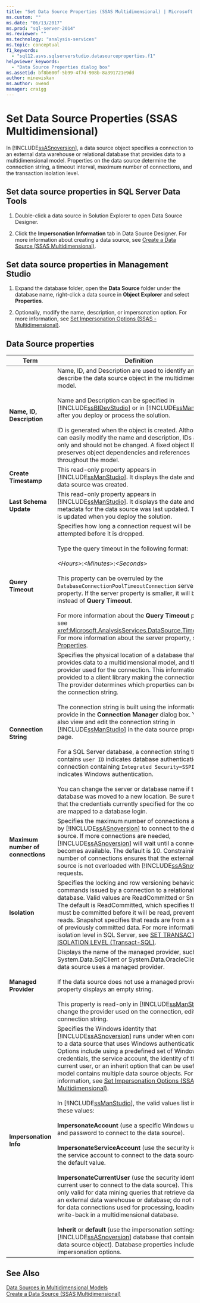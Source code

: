 ```yaml
---
title: "Set Data Source Properties (SSAS Multidimensional) | Microsoft Docs"
ms.custom: ""
ms.date: "06/13/2017"
ms.prod: "sql-server-2014"
ms.reviewer: ""
ms.technology: "analysis-services"
ms.topic: conceptual
f1_keywords: 
  - "sql12.asvs.sqlserverstudio.datasourceproperties.f1"
helpviewer_keywords: 
  - "Data Source Properties dialog box"
ms.assetid: bf8b600f-5b99-4f7d-908b-8a391721e9dd
author: minewiskan
ms.author: owend
manager: craigg
---
```

# Set Data Source Properties (SSAS Multidimensional)
  In [!INCLUDE[ssASnoversion](../../includes/ssasnoversion-md.md)], a data source object specifies a connection to an external data warehouse or relational database that provides data to a multidimensional model. Properties on the data source determine the connection string, a timeout interval, maximum number of connections, and the transaction isolation level.  
  
## Set data source properties in SQL Server Data Tools  
  
1.  Double-click a data source in Solution Explorer to open Data Source Designer.  
  
2.  Click the **Impersonation Information** tab in Data Source Designer. For more information about creating a data source, see [Create a Data Source &#40;SSAS Multidimensional&#41;](create-a-data-source-ssas-multidimensional.md).  
  
## Set data source properties in Management Studio  
  
1.  Expand the database folder, open the **Data Source** folder under the database name, right-click a data source in **Object Explorer** and select **Properties**.  
  
2.  Optionally, modify the name, description, or impersonation option. For more information, see [Set Impersonation Options &#40;SSAS - Multidimensional&#41;](set-impersonation-options-ssas-multidimensional.md).  
  
## Data Source properties  
  
|Term|Definition|  
|----------|----------------|  
|**Name, ID, Description**|Name, ID, and Description are used to identify and describe the data source object in the multidimensional model.<br /><br /> Name and Description can be specified in [!INCLUDE[ssBIDevStudio](../../includes/ssbidevstudio-md.md)] or in [!INCLUDE[ssManStudio](../../includes/ssmanstudio-md.md)] after you deploy or process the solution.<br /><br /> ID is generated when the object is created. Although you can easily modify the name and description, IDs are read-only and should not be changed. A fixed object ID preserves object dependencies and references throughout the model.|  
|**Create Timestamp**|This read-only property appears in [!INCLUDE[ssManStudio](../../includes/ssmanstudio-md.md)]. It displays the date and time the data source was created.|  
|**Last Schema Update**|This read-only property appears in [!INCLUDE[ssManStudio](../../includes/ssmanstudio-md.md)]. It displays the date and time the metadata for the data source was last updated. This value is updated when you deploy the solution.|  
|**Query Timeout**|Specifies how long a connection request will be attempted before it is dropped.<br /><br /> Type the query timeout in the following format:<br /><br /> *\<Hours>*:*\<Minutes>*:*\<Seconds>*<br /><br /> This property can be overruled by the `DatabaseConnectionPoolTimeoutConnection` server property. If the server property is smaller, it will be used instead of **Query Timeout**.<br /><br /> For more information about the **Query Timeout** property, see <xref:Microsoft.AnalysisServices.DataSource.Timeout%2A>. For more information about the server property, see [OLAP Properties](../server-properties/olap-properties.md).|  
|**Connection String**|Specifies the physical location of a database that provides data to a multidimensional model, and the data provider used for the connection. This information is provided to a client library making the connection request. The provider determines which properties can be set on the connection string.<br /><br /> The connection string is built using the information you provide in the **Connection Manager** dialog box. You can also view and edit the connection string in [!INCLUDE[ssManStudio](../../includes/ssmanstudio-md.md)] in the data source property page.<br /><br /> For a SQL Server database, a connection string that contains `user ID` indicates database authentication; a connection containing `Integrated Security=SSPI` indicates Windows authentication.<br /><br /> You can change the server or database name if the database was moved to a new location. Be sure to verify that the credentials currently specified for the connection are mapped to a database login.|  
|**Maximum number of connections**|Specifies the maximum number of connections allowed by [!INCLUDE[ssASnoversion](../../includes/ssasnoversion-md.md)] to connect to the data source. If more connections are needed, [!INCLUDE[ssASnoversion](../../includes/ssasnoversion-md.md)] will wait until a connection becomes available. The default is 10. Constraining the number of connections ensures that the external data source is not overloaded with [!INCLUDE[ssASnoversion](../../includes/ssasnoversion-md.md)] requests.|  
|**Isolation**|Specifies the locking and row versioning behavior of SQL commands issued by a connection to a relational database. Valid values are ReadCommitted or Snapshot. The default is ReadCommitted, which specifies that data must be committed before it will be read, preventing dirty reads. Snapshot specifies that reads are from a snapshot of previously committed data. For more information about isolation level in SQL Server, see [SET TRANSACTION ISOLATION LEVEL &#40;Transact-SQL&#41;](/sql/t-sql/statements/set-transaction-isolation-level-transact-sql).|  
|**Managed Provider**|Displays the name of the managed provider, such as System.Data.SqlClient or System.Data.OracleClient, if the data source uses a managed provider.<br /><br /> If the data source does not use a managed provider, this property displays an empty string.<br /><br /> This property is read-only in [!INCLUDE[ssManStudio](../../includes/ssmanstudio-md.md)]. To change the provider used on the connection, edit the connection string.|  
|**Impersonation Info**|Specifies the Windows identity that [!INCLUDE[ssASnoversion](../../includes/ssasnoversion-md.md)] runs under when connecting to a data source that uses Windows authentication. Options include using a predefined set of Windows credentials, the service account, the identity of the current user, or an inherit option that can be useful if your model contains multiple data source objects. For more information, see [Set Impersonation Options &#40;SSAS - Multidimensional&#41;](set-impersonation-options-ssas-multidimensional.md).<br /><br /> In [!INCLUDE[ssManStudio](../../includes/ssmanstudio-md.md)], the valid values list includes these values:<br /><br /> **ImpersonateAccount** (use a specific Windows user name and password to connect to the data source).<br /><br /> **ImpersonateServiceAccount** (use the security identity of the service account to connect to the data source). This is the default value.<br /><br /> **ImpersonateCurrentUser** (use the security identity of the current user to connect to the data source). This option is only valid for data mining queries that retrieve data from an external data warehouse or database; do not choose it for data connections used for processing, loading, or write-back in a multidimensional database.<br /><br /> **Inherit** or **default** (use the impersonation settings of the [!INCLUDE[ssASnoversion](../../includes/ssasnoversion-md.md)] database that contains this data source object). Database properties include impersonation options.|  
  
## See Also  
 [Data Sources in Multidimensional Models](data-sources-in-multidimensional-models.md)   
 [Create a Data Source &#40;SSAS Multidimensional&#41;](create-a-data-source-ssas-multidimensional.md)  
  
  

